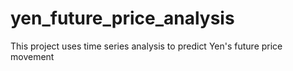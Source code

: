 # yen_future_price_analysis
This project uses time series analysis to predict Yen's future price movement
